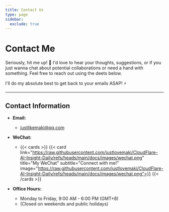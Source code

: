 ```yaml
---
title: Contact Us
type: page
sidebar:
  exclude: true
---
```

# Contact Me

Seriously, hit me up! 🚀 I'd love to hear your thoughts, suggestions, or if you just wanna chat about potential collaborations or need a hand with something. Feel free to reach out using the deets below.

I'll do my absolute best to get back to your emails ASAP! ⚡️

---

## **Contact Information**

*   **Email:**
    *   [justlikemaki@qq.com](mailto:justlikemaki@qq.com)

*   **WeChat:**
    *   {{< cards >}}
        {{< card link="https://raw.githubusercontent.com/justlovemaki/CloudFlare-AI-Insight-Daily/refs/heads/main/docs/images/wechat.png" title="My WeChat" subtitle="Connect with me!" image="https://raw.githubusercontent.com/justlovemaki/CloudFlare-AI-Insight-Daily/refs/heads/main/docs/images/wechat.png">}}
        {{< /cards >}}

*   **Office Hours:**
    *   Monday to Friday, 9:00 AM - 6:00 PM (GMT+8)
    *   (Closed on weekends and public holidays)